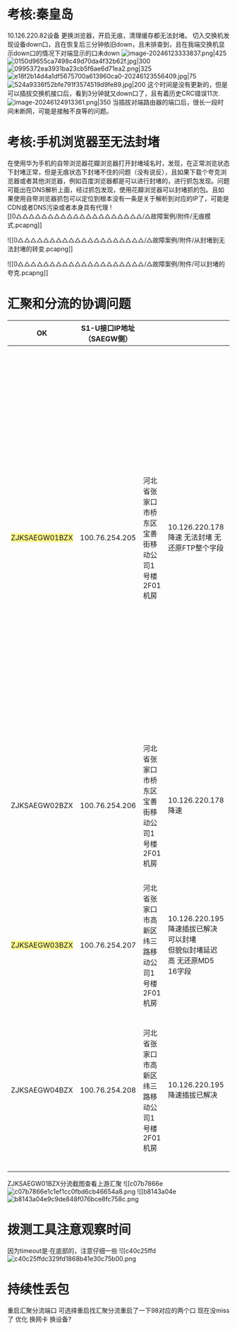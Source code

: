 # 考核:秦皇岛
10.126.220.82设备
更换浏览器，开启无痕，清理缓存都无法封堵。
切入交换机发现设备down口，且在恢复后三分钟依旧down，且未排查到，且在我端交换机显示down口的情况下对端显示的口未down
![image-20246123333837.png|425](0△△△△△△△△△△△△△△△△△△△△/△故障案例/附件/image-20246123333837.png)
![0150d9655ca7498c49d70da4f32b62f.jpg|300](0△△△△△△△△△△△△△△△△△△△△/△故障案例/附件/0150d9655ca7498c49d70da4f32b62f.jpg)
![0995372ea3931ba23cb5f6ae6d71ea2.png|325](0△△△△△△△△△△△△△△△△△△△△/△故障案例/附件/0995372ea3931ba23cb5f6ae6d71ea2.png)
![e18f2b14d4a1df5675700a613960ca0-20246123556409.jpg|75](0△△△△△△△△△△△△△△△△△△△△/△故障案例/附件/e18f2b14d4a1df5675700a613960ca0-20246123556409.jpg)
![524a9336f52bfe791f3574519d9fe89.jpg|200](0△△△△△△△△△△△△△△△△△△△△/△故障案例/附件/524a9336f52bfe791f3574519d9fe89.jpg)
这个时间是没有更新的，但是可以插拔交换机接口后，看到3分钟就又down口了，且有着历史CRC错误11次.
![image-20246124913361.png|350](0△△△△△△△△△△△△△△△△△△△△/△故障案例/附件/image-20246124913361.png)
当插拔对端路由器的端口后，很长一段时间未断网，可能是接触不良等的问题。

# 考核:手机浏览器至无法封堵
在使用华为手机的自带浏览器花瓣浏览器打开封堵域名时，发现，在正常浏览状态下封堵正常，但是无痕状态下封堵不住的问题（没有说反），且如果下载个夸克浏览器或者其他浏览器，例如百度浏览器都是可以进行封堵的，进行抓包发现。问题可能出在DNS解析上面，经过抓包发现，使用花瓣浏览器可以封堵抓的包。且如果使用自带浏览器抓包可以定位到根本没有一条是关于解析到对应的IP了，可能是CDN或者DNS污染或者本身具有代理
![[0△△△△△△△△△△△△△△△△△△△△/△故障案例/附件/无痕模式.pcapng]]

![[0△△△△△△△△△△△△△△△△△△△△/△故障案例/附件/从封堵到无法封堵的转变.pcapng]]

![[0△△△△△△△△△△△△△△△△△△△△/△故障案例/附件/可以封堵的夸克.pcapng]]
# 汇聚和分流的协调问题

| OK                                                    | S1-U接口IP地址（SAEGW侧） |                            |                                                          | 备注                                                                      |
| ----------------------------------------------------- | ------------------ | -------------------------- | -------------------------------------------------------- | ----------------------------------------------------------------------- |
| <span style="background:#fff88f">ZJKSAEGW01BZX</span> | 100.76.254.205     | 河北省张家口市桥东区宝善街移动公司1号楼2F01机房 | 10.126.220.178  降速   无法封堵 无还原FTP整个字段                     | 中兴已修复两次故障  特征：流量跟以前看到的不太一致，且无法封堵以及基本无还原，先找百卓分流看看汇聚的流量，排查下流量是否齐全，可以定位问题。 |
| ZJKSAEGW02BZX                                         | 100.76.254.206     | 河北省张家口市桥东区宝善街移动公司1号楼2F01机房 | 10.126.220.178  降速                                       | 中兴已修复两次故障   等待是否继续发生   待复测  已经复测的 正常                                    |
| <span style="background:#fff88f">ZJKSAEGW03BZX</span> | 100.76.254.207     | 河北省张家口市高新区纬三路移动公司1号楼2F01机房 | 10.126.220.195   降速插拔已解决 可以封堵 <br/>但貌似封堵延迟高  无还原MD5 16字段 | 可以封堵，但是延迟很高。还原没有MD5的数值。                                                 |
| ZJKSAEGW04BZX                                         | 100.76.254.208     | 河北省张家口市高新区纬三路移动公司1号楼2F01机房 | 10.126.220.195  降速插拔已解决                                  | 丢包(不持续性丢包)    概率性还影响还原质量                              三码/封堵没有问题         |
ZJKSAEGW01BZX分流截图查看上游汇聚
![[c07b7866e![c07b7866e1c1ef1cc0fbd6cb46654a8.png](0△△△△△△△△△△△△△△△△△△△△/△故障案例/附件/c07b7866e1c1ef1cc0fbd6cb46654a8.png)
![[b8143a04e![b8143a04e9c9de848f076bce8fc758c.png](0△△△△△△△△△△△△△△△△△△△△/△故障案例/附件/b8143a04e9c9de848f076bce8fc758c.png)
# 拨测工具注意观察时间
因为timeout是·在底部的，注意仔细一些
![[c40c25ffd![c40c25ffdc329fd1868b41e30c75b00.png](0△△△△△△△△△△△△△△△△△△△△/△故障案例/附件/c40c25ffdc329fd1868b41e30c75b00.png)
# 持续性丢包
重启汇聚分流端口
可选择重启找汇聚分流重启了一下98对应的两个口  现在没miss了
优化
换网卡
换设备?